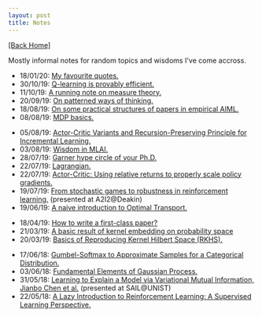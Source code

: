 ```yaml
---
layout: post
title: Notes
---  
```

[[Back Home]](/)   

Mostly informal notes for random topics and wisdoms I've come accross. 

<!-- A collection of my notes drafted for various topics that I have investigated. I try the best to be self-contained when possible. A new blog post every week with probability of $1/3$. Most posts are in RL, Variational Inference and Information Theory with the goal in mind that they must be both *empirically* and *theoretically* insightful. Some are perspectives and insights about research per se.  -->

* 18/01/20: [My favourite quotes.](/blogs/quotes)
* 30/10/19: [Q-learning is provably efficient.](/blogs/q_learning_provable)
* 11/10/19: [A running note on measure theory.](/blogs/measure_theory)
* 20/09/19: [On patterned ways of thinking.](/blogs/rand_great)
* 18/08/19: [On some practical structures of papers in empirical AIML.](/blogs/paper_structures)
* 08/08/19: [MDP basics.](/blogs/mdp)
<!-- * 06/08/19: [Concentration Inequalities.](/blogs/concentration_ineq) -->
* 05/08/19: [Actor-Critic Variants and Recursion-Preserving Principle for Incremental Learning.](/blogs/ac_variants)
* 03/08/19: [Wisdom in MLAI.](/blogs/wisdom)
* 28/07/19: [Garner hype circle of your Ph.D.](/blogs/hype_circle)
* 22/07/19: [Lagrangian.](/blogs/lagrangian)
* 22/07/19: [Actor-Critic: Using relative returns to properly scale policy gradients.](/blogs/actor_critic) 
* 19/07/19: [From stochastic games to robustness in reinforcement learning.](/blogs/sgrl.pdf) (presented at A2I2@Deakin)
* 19/06/19: [A naive introduction to Optimal Transport.](/blogs/ot_intro) 
<!-- * 13/05/19: [Who to follow?](/blogs/who_to_follow)  -->
* 18/04/19: [How to write a first-class paper?](/blogs/how_to_write_papers) 
* 21/03/19: [A basic result of kernel embedding on probability space](/blogs/functional_prob_space)
* 20/03/19: [Basics of Reproducing Kernel Hilbert Space (RKHS).](/blogs/rkhs.pdf) 
<!-- * 08/08/18: [How Information theory possibly helps AI?](http://mlsidenotes.blogspot.com/2018/08/from-information-theory-to-machine.html) -->
* 17/06/18: [Gumbel-Softmax to Approximate Samples for a Categorical Distribution.](/blogs/gumbel_softmax) 
* 03/06/18: [Fundamental Elements of Gaussian Process.](/blogs/gp_fr.pdf) 
* 31/05/18: [Learning to Explain a Model via Variational Mutual Information, Jianbo Chen et al.](/blogs/l2x.pdf) (presented at SAIL@UNIST)   
* 22/05/18: [A Lazy Introduction to Reinforcement Learning: A Supervised Learning Perspective.](/blogs/rl_intro.pdf) 



<!-- ## Topics I plan to write on  
* <strike>Actor-critic algorithms in RL: done</strike> 
* Stabilizing and variance-reduction in Actor-Critic:
    * [Catastrophic forgetting and continual learning](https://arxiv.org/abs/1807.04015) 
    * [TD-regularized Actor-Critic methods](https://arxiv.org/abs/1812.08288) 
* Variational Inference in RL:
    * [Deep Variational RL for POMDPs](https://arxiv.org/abs/1806.02426)

* Invariant risk minimization  
* No free lunch theorem   -->
